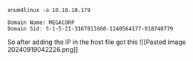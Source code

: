 
```
enum4linux -a 10.10.10.179
```

```
Domain Name: MEGACORP                                                         
Domain Sid: S-1-5-21-3167813660-1240564177-918740779
```


So after adding the IP in the host file got this 
![[Pasted image 20240919042226.png]]

